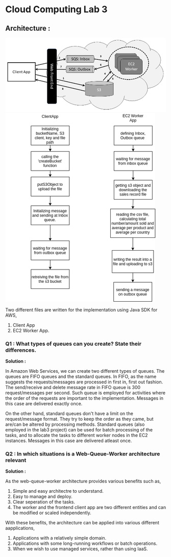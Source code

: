 # Cloud Computing Lab 3

## Architecture : 

![](images/lab3-architecture.png)
![](images/image.png)


Two different files are written for the implementation using Java SDK for AWS,

1. Client App
2. EC2 Worker App.

### Q1 : What types of queues can you create? State their differences.

**Solution :**

In Amazon Web Services, we can create two different types of queues. The queues are FIFO queues and the standard queues. In FIFO, as the name suggests
the requests/messages are processed in first in, first out fashion. The send/receive and delete message rate in FIFO queue is 300 request/messages per second.
Such queue is employed for activities where the order of the requests are important to the implementation. Messages in this case are delivered exactly once.

On the other hand, standard queues don't have a limit on the request/message format. They try to keep the order as they came, but are/can be altered by processing methods. Standard queues (also employed in the lab3 project) can be used for batch processing of the tasks, and to allocate the tasks to different worker nodes in the EC2 instances. Messages in this case are delivered atleast once.

### Q2 : In which situations is a Web-Queue-Worker architecture relevant

**Solution :**

As the web-queue-worker architecture provides various benefits such as,

1. Simple and easy architectre to understand.
2. Easy to manage and deploy.
3. Clear seperation of the tasks.
4. The worker and the frontend client app are two different entities and can be modified or scaled independently.

With these benefits, the architecture can be applied into various different aapplications,

1. Applications with a relatively simple domain.
2. Applications with some long-running workflows or batch operations.
3. When we wish to use managed services, rather than using IaaS.
